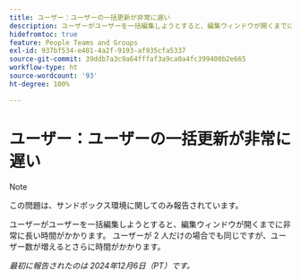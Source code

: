 ```yaml
---
title: ユーザー：ユーザーの一括更新が非常に遅い
description: ユーザーがユーザーを一括編集しようとすると、編集ウィンドウが開くまでに非常に長い時間がかかります。 ユーザーが 2 人だけの場合でも同じですが、ユーザー数が増えるとさらに時間がかかります。
hidefromtoc: true
feature: People Teams and Groups
exl-id: 937bf534-e401-4a2f-9193-af935cfa5337
source-git-commit: 39ddb7a3c9a64fffaf3a9ca0a4fc399400b2e665
workflow-type: ht
source-wordcount: '93'
ht-degree: 100%

---
```


# ユーザー：ユーザーの一括更新が非常に遅い

>[!NOTE]
>
>この問題は、サンドボックス環境に関してのみ報告されています。

ユーザーがユーザーを一括編集しようとすると、編集ウィンドウが開くまでに非常に長い時間がかかります。 ユーザーが 2 人だけの場合でも同じですが、ユーザー数が増えるとさらに時間がかかります。

_最初に報告されたのは 2024年12月6日（PT）です。_

